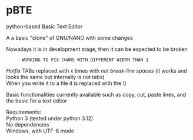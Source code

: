 # pBTE
python-based Basic Text Editor

A a basic "clone" of GNU/NANO with some changes

Nowadays it is in development stage, then it can be expected to be broken

          WORKING TO FIX CHARS WITH DIFFERENT WIDTH THAN 1

*Hotfix* TABs replaced with x times with *not break-line spaces* (it works and looks the same but internally is not tabs) <br>
When you write it to a file it is replaced with the \t

Basic functionalities currently available such as copy, cut, paste lines, and the basic for a text editor

Requirements:<br>
Python 3 (tested under python 3.12)<br>
No dependencies<br>
Windows, with UTF-8 mode<br>
